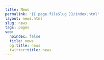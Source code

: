 ```yaml
---
title: News
permalink: '{{ page.fileSlug }}/index.html'
layout: news.html
slug: news
tags: pages
seo:
  noindex: false
  title: news
  og:title: news
  twitter:title: news
---
```




